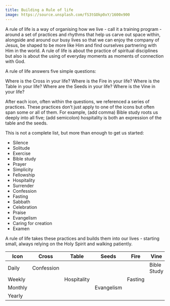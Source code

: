 ```yaml
---
title: Building a Rule of life
image: https://source.unsplash.com/fS3tGOkp0xY/1600x900
---
```

 A rule of life is a way of organising how we live - call it a training program - around a set of practices and rhythms that help us carve out space within, alongside and around our busy lives so that we can enjoy the company of Jesus, be shaped to be more like Him and find ourselves partnering with Him in the world. A rule of life is about the practice of spiritual disciplines but also is about the using of everyday moments as moments of connection with God.

A rule of life answers five simple questions:

Where is the Cross in your life?
Where is the Fire in your life?
Where is the Table in your life?
Where are the Seeds in your life?
Where is the Vine in your life?

After each icon, often within the questions, we referenced a series of practices. These practices don’t just apply to one of the icons but often span some or all of them. For example, (add comma) Bible study roots us deeply into all five; (add semicolon) hospitality is both an expression of the table and the seeds. 

This is not a complete list, but more than enough to get us started:

* Silence
* Solitude
* Exercise
* Bible study
* Prayer
* Simplicity
* Fellowship
* Hospitality
* Surrender
* Confession
* Fasting
* Sabbath
* Celebration
* Praise
* Evangelism
* Caring for creation
* Examen

A rule of life takes these practices and builds them into our lives - starting small, always relying on the Holy Spirit and walking patiently.

| Icon    | Cross      | Table       | Seeds      | Fire    | Vine        |
| ------- | ---------- | ----------- | ---------- | ------- | ----------- |
| Daily   | Confession |             |            |         | Bible Study |
| Weekly  |            | Hospitality |            | Fasting |             |
| Monthly |            |             | Evangelism |         |             |
| Yearly  |            |             |            |         |             |